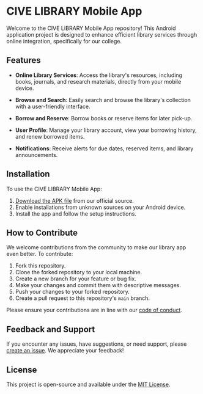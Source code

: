 # CIVE LIBRARY Mobile App

Welcome to the CIVE LIBRARY Mobile App repository! This Android application project is designed to enhance efficient library services through online integration, specifically for our college.

## Features

- **Online Library Services**: Access the library's resources, including books, journals, and research materials, directly from your mobile device.

- **Browse and Search**: Easily search and browse the library's collection with a user-friendly interface.

- **Borrow and Reserve**: Borrow books or reserve items for later pick-up.

- **User Profile**: Manage your library account, view your borrowing history, and renew borrowed items.

- **Notifications**: Receive alerts for due dates, reserved items, and library announcements.

## Installation

To use the CIVE LIBRARY Mobile App:

1. [Download the APK file](https://github.com/Clavius4/CIVE-LIBRARY/blob/master/CIVELIBRARY/app/build/outputs/apk/debug/app-debug.apk) from our official source.
2. Enable installations from unknown sources on your Android device.
3. Install the app and follow the setup instructions.

## How to Contribute

We welcome contributions from the community to make our library app even better. To contribute:

1. Fork this repository.
2. Clone the forked repository to your local machine.
3. Create a new branch for your feature or bug fix.
4. Make your changes and commit them with descriptive messages.
5. Push your changes to your forked repository.
6. Create a pull request to this repository's `main` branch.

Please ensure your contributions are in line with our [code of conduct](CODE_OF_CONDUCT.md).

## Feedback and Support

If you encounter any issues, have suggestions, or need support, please [create an issue](https://github.com/YourUsername/CIVE-LIBRARY/issues). We appreciate your feedback!

## License

This project is open-source and available under the [MIT License](LICENSE).
